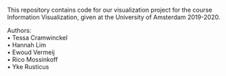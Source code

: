 This repository contains code for our visualization project for the course Information Visualization, given at the University of Amsterdam 2019-2020.

Authors: <br>
• Tessa Cramwinckel <br>
• Hannah Lim <br>
• Ewoud Vermeij <br>
• Rico Mossinkoff <br>
• Yke Rusticus
